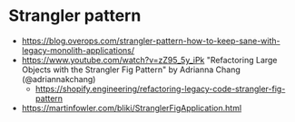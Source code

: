 # Strangler pattern

- https://blog.overops.com/strangler-pattern-how-to-keep-sane-with-legacy-monolith-applications/
- https://www.youtube.com/watch?v=zZ95_5y_iPk "Refactoring Large Objects with the Strangler Fig Pattern" by Adrianna Chang (@adriannakchang)
  - https://shopify.engineering/refactoring-legacy-code-strangler-fig-pattern
- https://martinfowler.com/bliki/StranglerFigApplication.html

